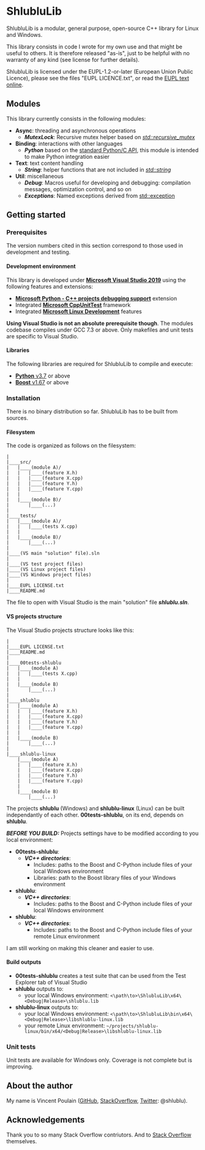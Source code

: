 # ShlubluLib

ShlubluLib is a modular, general purpose, open-source C++ library for Linux and Windows.

This library consists in code I wrote for my own use and that might be useful to others. It is therefore released "as-is", just to be helpful with no 
warranty of any kind (see license for further details).

ShlubluLib is licensed under the EUPL-1.2-or-later (European Union Public Licence), please
see the files "EUPL LICENCE.txt", or read the [EUPL text online](https://joinup.ec.europa.eu/collection/eupl/eupl-text-eupl-12).


## Modules

This library currently consists in the following modules:
* **Async**: threading and asynchronous operations
  * ***MutexLock***: Recursive mutex helper based on [*std::recursive_mutex*](http://www.cplusplus.com/reference/mutex/recursive_mutex/?kw=recursive_mutex)
* **Binding**: interactions with other languages 
  * ***Python*** based on the [standard Python/C API](https://docs.python.org/3/c-api/index.html), this module is intended to make Python integration easier
* **Text**: text content handling
  * ***String***: helper functions that are not included in [*std::string*](http://www.cplusplus.com/reference/string/string/)
* **Util**: miscellaneous
  * ***Debug***: Macros useful for developing and debugging: compilation messages, optimization control, and so on
  * ***Exceptions***: Named exceptions derived from [std::exception](http://www.cplusplus.com/reference/exception/exception/) 


## Getting started

### Prerequisites

The version numbers cited in this section correspond to those used in development and testing.

#### Development environment

This library is developed under [**Microsoft Visual Studio 2019**](https://visualstudio.microsoft.com/fr/vs/) using the following features and extensions:
* [**Microsoft Python - C++ projects debugging support**](https://visualstudio.microsoft.com/fr/vs/features/python/?wt.mc_id=aka_ms_python) extension
* Integrated [**Microsoft CppUnitTest**](https://docs.microsoft.com/en-us/visualstudio/test/microsoft-visualstudio-testtools-cppunittestframework-api-reference?view=vs-2019) framework
* Integrated [**Microsoft Linux Development**](https://devblogs.microsoft.com/cppblog/linux-development-with-c-in-visual-studio/) features

**Using Visual Studio is not an absolute prerequisite though**. The modules codebase compiles under GCC 7.3 or above. Only makefiles and unit tests are
specific to Visual Studio.

#### Libraries

The following libraries are required for ShlubluLib to compile and execute:
* [**Python** v3.7](https://www.python.org/downloads/release/python-370) or above
* [**Boost** v1.67](https://www.boost.org/) or above


### Installation

There is no binary distribution so far. ShlubluLib has to be built from sources. 

#### Filesystem 

The code is organized as follows on the filesystem:

	|
	|____src/
	|	|____(module A)/
	|	|	|____(feature X.h)
	|	|	|____(feature X.cpp)
	|	|	|____(feature Y.h)
	|	|	|____(feature Y.cpp)
	|	|	
	|	|____(module B)/
	|		|____(...)
	|
	|____tests/
	|	|____(module A)/
	|	|	|____(tests X.cpp)
	|	|	
	|	|____(module B)/
	|		|____(...)
	|
	|____(VS main "solution" file).sln
	|
	|____(VS test project files)
	|____(VS Linux project files)
	|____(VS Windows project files)
	|
	|____EUPL LICENSE.txt
	|____README.md


The file to open with Visual Studio is the main "solution" file ***shlublu.sln***.

#### VS projects structure

The Visual Studio projects structure looks like this:

	|	
	|____EUPL LICENSE.txt
	|____README.md
	|	
	|____00tests-shlublu
	|	|____(module A)
	|	|	|____(tests X.cpp)
	|	|	
	|	|____(module B)
	|		|____(...)
	|
	|____shlublu
	|	|____(module A)
	|	|	|____(feature X.h)
	|	|	|____(feature X.cpp)
	|	|	|____(feature Y.h)
	|	|	|____(feature Y.cpp)
	|	|	
	|	|____(module B)
	|		|____(...)
	|
	|____shlublu-linux
	 	|____(module A)
	 	|	|____(feature X.h)
	 	|	|____(feature X.cpp)
	 	|	|____(feature Y.h)
	 	|	|____(feature Y.cpp)
	 	|	
	 	|____(module B)
	 		|____(...)
	 

The projects **shlublu** (Windows) and **shlublu-linux** (Linux) can be built independantly of each other. 
**00tests-shlublu**, on its end, depends on **shlublu**.

***BEFORE YOU BUILD:*** Projects settings have to be modified according to you local environment:
* **00tests-shlublu**: 
  * ***VC++ directories***: 
    * Includes: paths to the Boost and C-Python include files of your local Windows environment
    * Libraries: path to the Boost library files of your Windows environment
* **shlublu**: 
  * ***VC++ directories***: 
    * Includes: paths to the Boost and C-Python include files of your local Windows environment
* **shlublu**: 
  * ***VC++ directories***: 
    * Includes: paths to the Boost and C-Python include files of your remote Linux environment

I am still working on making this cleaner and easier to use.

#### Build outputs

* **00tests-shlublu** creates a test suite that can be used from the Test Explorer tab of Visual Studio
* **shlublu** outputs to:
  * your local Windows environment: `<\path\to>\ShlubluLib\x64\<Debug|Release>\shlublu.lib`
* **shlublu-linux** outputs to:
  * your local Windows environment: `<\path\to>\ShlubluLib\bin\x64\<Debug|Release>\libshlublu-linux.lib`
  * your remote Linux environment: `~/projects/shlublu-linux/bin/x64/<Debug|Release>\libshlublu-linux.lib`


### Unit tests

Unit tests are available for Windows only. Coverage is not complete but is improving.


## About the author

My name is Vincent Poulain ([GitHub](https://github.com/shlublu), 
[StackOverflow](https://stackoverflow.com/users/840960/shlublu), [Twitter](https://twitter.com/shlublu): @shlublu). 


## Acknowledgements

Thank you to so many Stack Overflow contriutors. And to [Stack Overflow](https://stackoverflow.com/) themselves.


